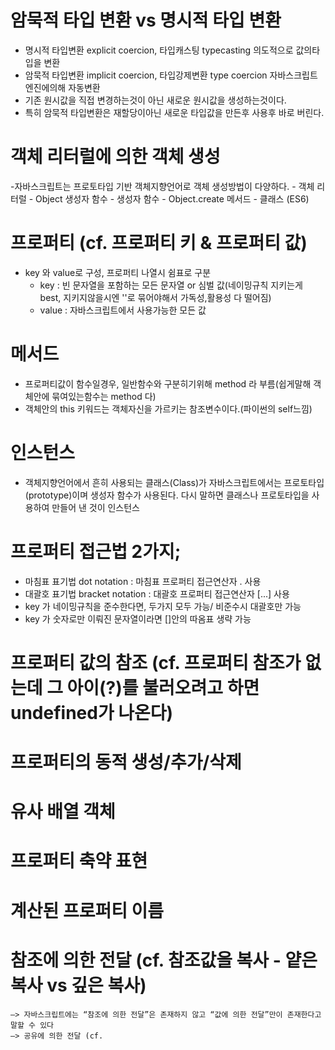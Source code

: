 # 암묵적 타입 변환 vs 명시적 타입 변환  
- 명시적 타입변환 explicit coercion, 타입캐스팅 typecasting
의도적으로 값의타입을 변환
- 암묵적 타입변환 implicit coercion, 타입강제변환 type coercion
자바스크립트 엔진에의해 자동변환
- 기존 원시값을 직접 변경하는것이 아닌 새로운 원시값을 생성하는것이다.
- 특히 암묵적 타입변환은 재할당이아닌 새로운 타입값을 만든후 사용후 바로 버린다.

# 객체 리터럴에 의한 객체 생성 
-자바스크립트는 프로토타입 기반 객체지향언어로 객체 생성방법이 다양하다.
    - 객체 리터럴
    - Object 생성자 함수
    - 생성자 함수
    - Object.create 메서드
    - 클래스 (ES6)

# 프로퍼티 (cf. 프로퍼티 키 & 프로퍼티 값)
- key 와 value로 구성, 프로퍼티 나열시 쉼표로 구분
    - key : 빈 문자열을 포함하는 모든 문자열 or 심벌 값(네이밍규칙 지키는게 best, 지키지않을시엔 ''로 묶어야해서 가독성,활용성 다 떨어짐)
    - value : 자바스크립트에서 사용가능한 모든 값
# 메서드 
- 프로퍼티값이 함수일경우, 일반함수와 구분히기위해 method 라 부름(쉽게말해 객체안에 묶여있는함수는 method 다)
- 객체안의 this 키워드는 객체자신을 가르키는 참조변수이다.(파이썬의 self느낌)
# 인스턴스 
- 객체지향언어에서 흔히 사용되는 클래스(Class)가 자바스크립트에서는 프로토타입(prototype)이며 생성자 함수가 사용된다. 다시 말하면 클래스나 프로토타입을 사용하여 만들어 낸 것이 인스턴스

# 프로퍼티 접근법 2가지; 
- 마침표 표기법 dot notation : 마침표 프로퍼티 접근연산자 . 사용
- 대괄호 표기법 bracket notation : 대괄호 프로퍼티 접근연산자 [...] 사용
- key 가 네이밍규칙을 준수한다면, 두가지 모두 가능/ 비준수시 대괄호만 가능
- key 가 숫자로만 이뤄진 문자열이라면 []안의 따옴표 생략 가능

# 프로퍼티 값의 참조 (cf. 프로퍼티 참조가 없는데 그 아이(?)를 불러오려고 하면 undefined가 나온다)

# 프로퍼티의 동적 생성/추가/삭제

# 유사 배열 객체 

# 프로퍼티 축약 표현 

# 계산된 프로퍼티 이름 

# 참조에 의한 전달 (cf. 참조값을 복사 - 얕은복사 vs 깊은 복사)
	—> 자바스크립트에는 “참조에 의한 전달”은 존재하지 않고 “값에 의한 전달”만이 존재한다고 말할 수 있다
	—> 공유에 의한 전달 (cf.